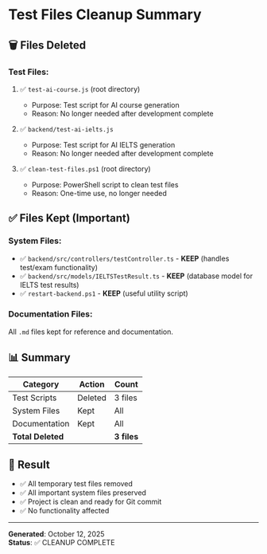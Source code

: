 # Test Files Cleanup Summary

## 🗑️ Files Deleted

### Test Files:
1. ✅ `test-ai-course.js` (root directory)
   - Purpose: Test script for AI course generation
   - Reason: No longer needed after development complete

2. ✅ `backend/test-ai-ielts.js` 
   - Purpose: Test script for AI IELTS generation
   - Reason: No longer needed after development complete

3. ✅ `clean-test-files.ps1` (root directory)
   - Purpose: PowerShell script to clean test files
   - Reason: One-time use, no longer needed

## ✅ Files Kept (Important)

### System Files:
- ✅ `backend/src/controllers/testController.ts` - **KEEP** (handles test/exam functionality)
- ✅ `backend/src/models/IELTSTestResult.ts` - **KEEP** (database model for IELTS test results)
- ✅ `restart-backend.ps1` - **KEEP** (useful utility script)

### Documentation Files:
All `.md` files kept for reference and documentation.

## 📊 Summary

| Category | Action | Count |
|----------|--------|-------|
| Test Scripts | Deleted | 3 files |
| System Files | Kept | All |
| Documentation | Kept | All |
| **Total Deleted** | | **3 files** |

## 🎯 Result

- ✅ All temporary test files removed
- ✅ All important system files preserved
- ✅ Project is clean and ready for Git commit
- ✅ No functionality affected

---

**Generated**: October 12, 2025  
**Status**: ✅ CLEANUP COMPLETE
